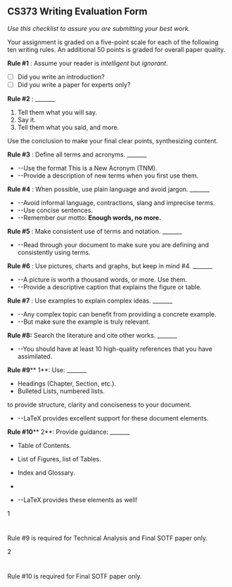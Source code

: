 ## CS373 Writing Evaluation Form

*Use this checklist to assure you are submitting your best work.*

Your assignment is graded on a five-point scale for each of the following ten writing rules.  An additional 50 points is graded for overall paper quality.

**Rule #1** : Assume your reader is _intelligent_ but _ignorant_.

-[ ] Did you write an introduction?
-[ ] Did you write a paper for experts only?

**Rule #2** :                                                                                 \_\_\_\_\_\_\_

1. Tell them what you will say.
2. Say it.
3. Tell them what you said, and more.

Use the conclusion to make your final clear points, synthesizing content.

**Rule #3** : Define all terms and acronyms.                                                         \_\_\_\_\_\_\_

- --Use the format This is a New Acronym (TNM).
- --Provide a description of new terms when you first use them.

**Rule #4** : When possible, use plain language and avoid jargon.                                         \_\_\_\_\_\_\_

- --Avoid informal language, contractions, slang and imprecise terms.
- --Use concise sentences.
- --Remember our motto: **Enough words, no more.**

**Rule #5** : Make consistent use of terms and notation.                                                 \_\_\_\_\_\_\_

- --Read through your document to make sure you are defining and consistently using terms.

**Rule #6** : Use pictures, charts and graphs, but keep in mind #4.                                 \_\_\_\_\_\_\_

- --A picture is worth a thousand words, or more.  Use them.
- --Provide a descriptive caption that explains the figure or table.

**Rule #7** : Use examples to explain complex ideas.                                                 \_\_\_\_\_\_\_

- --Any complex topic can benefit from providing a concrete example.
- --But make sure the example is truly relevant.

**Rule #8:** Search the literature and cite other works.                                                 \_\_\_\_\_\_\_

- --You should have at least 10 high-quality references that you have assimilated.

**Rule #9**** 1**: Use:                                                                                 \_\_\_\_\_\_\_

- Headings (Chapter, Section, etc.).
- Bulleted Lists, numbered lists.

to provide structure, clarity and conciseness to your document.

- --LaTeX provides excellent support for these document elements.

**Rule #10**** 2**: Provide guidance:                                                                 \_\_\_\_\_\_\_

- Table of Contents.
- List of Figures, list of Tables.
- Index and Glossary.
-

- --LaTeX provides these elements as well!

1

#
 Rule #9 is required for Technical Analysis and Final SOTF paper only.

2

#
 Rule #10 is required for Final SOTF paper only.
